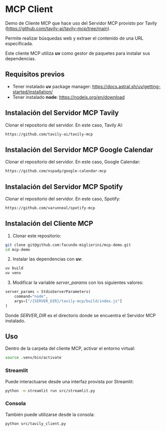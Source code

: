 # MCP Client

Demo de Cliente MCP que hace uso del Servidor MCP provisto por Tavily (https://github.com/tavily-ai/tavily-mcp/tree/main).

Permite realizar búsquedas web y extraer el contenido de una URL especificada. 

Este cliente MCP utiliza **uv** como gestor de paquetes para instalar sus dependencias.

## Requisitos previos

- Tener instalado **uv** package manager: https://docs.astral.sh/uv/getting-started/installation/
- Tener instalado **node**: https://nodejs.org/en/download

## Instalación del Servidor MCP Tavily

Clonar el repositorio del servidor. En este caso, Tavily AI:
```bash
https://github.com/tavily-ai/tavily-mcp
```


## Instalación del Servidor MCP Google Calendar

Clonar el repositorio del servidor. En este caso, Google Calendar:
```bash
https://github.com/nspady/google-calendar-mcp
```

## Instalación del Servidor MCP Spotify

Clonar el repositorio del servidor. En este caso, Spotify:
```bash
https://github.com/varunneal/spotify-mcp
```

## Instalación del Cliente MCP

1. Clonar este repositorio:
```bash
git clone git@github.com:facundo-miglierini/mcp-demo.git
cd mcp-demo
```

2. Instalar las dependencias con **uv**:
```bash
uv build
uv venv
```

3. Modificar la variable *server_params* con los siguientes valores:
```python
server_params = StdioServerParameters(
    command="node",
    args=["/{SERVER_DIR}/tavily-mcp/build/index.js"]
)
```

Donde *SERVER_DIR* es el directorio donde se encuentra el Servidor MCP instalado.

## Uso

Dentro de la carpeta del cliente MCP, activar el entorno virtual:

```bash
source .venv/bin/activate
```

### Streamlit 

Puede interactuarse desde una interfaz provista por Streamlit:
```bash
python -m streamlit run src/streamlit.py
```

### Consola

También puede utilizarse desde la consola:
```bash
python src/tavily_client.py
```
